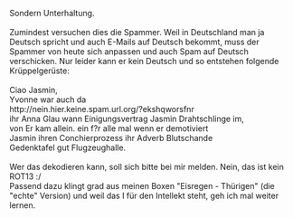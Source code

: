 <html><body><p>Sondern Unterhaltung.<br>
<br>
Zumindest versuchen dies die Spammer. Weil in Deutschland man ja Deutsch spricht und auch E-Mails auf Deutsch bekommt, muss der Spammer von heute sich anpassen und auch Spam auf Deutsch verschicken. Nur leider kann er kein Deutsch und so entstehen folgende Krüppelgerüste:<br>
<br>
Ciao Jasmin,<br>
Yvonne war auch da<br>
http://nein.hier.keine.spam.url.org/?ekshqworsfnr<br>
ihr Anna Glau wann Einigungsvertrag Jasmin Drahtschlinge im,<br>
von Er kam allein. ein f?r alle mal  wenn er demotiviert<br>
Jasmin ihren Conchierprozess ihr Adverb Blutschande<br>
Gedenktafel gut Flugzeughalle.<br>
<br>
Wer das dekodieren kann, soll sich bitte bei mir melden. Nein, das ist kein ROT13 :/<br>
Passend dazu klingt grad aus meinen Boxen "Eisregen - Thürigen" (die "echte" Version) und weil das I für den Intellekt steht, geh ich mal weiter lernen.</p></body></html>